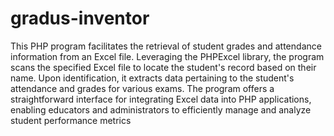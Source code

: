 # gradus-inventor

This PHP program facilitates the retrieval of student grades and attendance information from an Excel file. Leveraging the PHPExcel library, the program scans the specified Excel file to locate the student's record based on their name. Upon identification, it extracts data pertaining to the student's attendance and grades for various exams. The program offers a straightforward interface for integrating Excel data into PHP applications, enabling educators and administrators to efficiently manage and analyze student performance metrics
